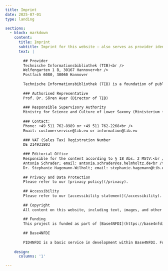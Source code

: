 ```yaml
---
title: Imprint
date: 2025-07-01
type: landing

sections:
  - block: markdown
    content:
      title: Imprint
      subtitle: Imprint for this website – also serves as provider identification according to § 5 Digitale Dienste Gesetz (DDG)
      text: |
        
        ## Provider
        Technische Informationsbibliothek (TIB)<br />
        Welfengarten 1 B, 30167 Hannover<br />
        Postfach 6080, 30060 Hannover
        
        Technische Informationsbibliothek (TIB) is a foundation of public law of the state of Lower Saxony.
        
        ### Authorised Representative
        Prof. Dr. Sören Auer (Director of TIB)
        
        ### Responsible Supervisory Authority
        Ministry for Science and Culture of Lower Saxony (Ministerium für Wissenschaft und Kultur des Landes Niedersachsen)
        
        ### Contact:
        Phone: +49 511 762-8989 or +49 511 762-2268<br />
        Email: customerservice@tib.eu or information@tib.eu
        
        ### VAT (Sales Tax) Registration Number
        DE 214931803
        
        ### Editorial Office
        Responsible for the content according to § 18 Abs. 2 MStV:<br />
        Antonia Schrader; email: antonia.schrader@os.helmholtz.de<br />
        Dr. Stephanie Hagemann-Wilholt; email: stephanie.hagemann@tib.eu
        
        ## Privacy and Data Protection
        Please refer to our [privacy policy](/privacy).
        
        ## Accessibility
        Please refer to our [accessibility statement](/accessibility).
        
        ## Copyright
        All content on this website, including text, images, and other media, is protected by copyright laws, and hence reproduction, editing, and distribution outside the limits of copyright law require written permission from the author or creator. The exception is material which is clearly marked as licensed with an open content license, such as a [Creative Commons](https://creativecommons.org/) license. In these cases, the respective material (text, images, other media) can be used by third parties according to the conditions as stated by the respective license.
        
        ## Funding
        This project is funded as part of [Base4NFDI](https://base4nfdi.de/). Grant number: [521453681](https://base4nfdi.de/projects/pid4nfdi)
        
        ## Base4NFDI
        
        PID4NFDI is a basic service in development within Base4NFDI. For more information, see [base4nfdi.de](https://base4nfdi.de/).
    
    design:
      columns: '1'

---
```

